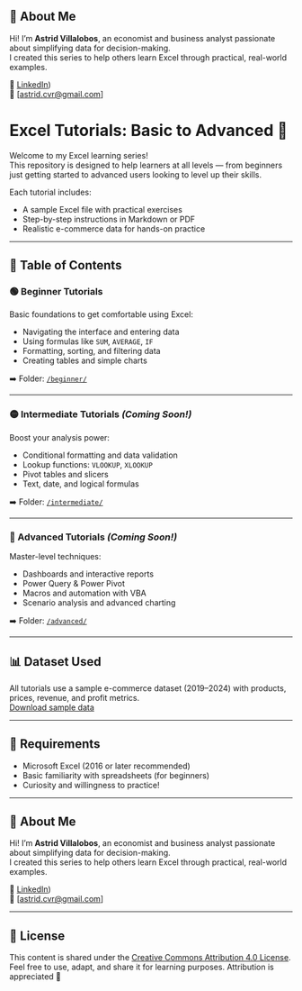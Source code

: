 ## 💬 About Me
Hi! I’m **Astrid Villalobos**, an economist and business analyst passionate about simplifying data for decision-making.  
I created this series to help others learn Excel through practical, real-world examples.

🔗 [LinkedIn](https://www.linkedin.com/in/villalobosastrid/))    
📧 [astrid.cvr@gmail.com]


# Excel Tutorials: Basic to Advanced 🚀

Welcome to my Excel learning series!  
This repository is designed to help learners at all levels — from beginners just getting started to advanced users looking to level up their skills.

Each tutorial includes:
- A sample Excel file with practical exercises
- Step-by-step instructions in Markdown or PDF
- Realistic e-commerce data for hands-on practice

---

## 📘 Table of Contents

### 🟢 Beginner Tutorials
Basic foundations to get comfortable using Excel:
- Navigating the interface and entering data
- Using formulas like `SUM`, `AVERAGE`, `IF`
- Formatting, sorting, and filtering data
- Creating tables and simple charts

➡️ Folder: [`/beginner/`](./beginner/)

---

### 🟡 Intermediate Tutorials *(Coming Soon!)*
Boost your analysis power:
- Conditional formatting and data validation
- Lookup functions: `VLOOKUP`, `XLOOKUP`
- Pivot tables and slicers
- Text, date, and logical formulas

➡️ Folder: [`/intermediate/`](./intermediate/)

---

### 🔵 Advanced Tutorials *(Coming Soon!)*
Master-level techniques:
- Dashboards and interactive reports
- Power Query & Power Pivot
- Macros and automation with VBA
- Scenario analysis and advanced charting

➡️ Folder: [`/advanced/`](./advanced/)

---

## 📊 Dataset Used
All tutorials use a sample e-commerce dataset (2019–2024) with products, prices, revenue, and profit metrics.  
[Download sample data](../path-to-your-excel-file)

---

## 🔧 Requirements
- Microsoft Excel (2016 or later recommended)
- Basic familiarity with spreadsheets (for beginners)
- Curiosity and willingness to practice!

---

## 💬 About Me
Hi! I’m **Astrid Villalobos**, an economist and business analyst passionate about simplifying data for decision-making.  
I created this series to help others learn Excel through practical, real-world examples.

🔗 [LinkedIn](https://www.linkedin.com/in/villalobosastrid/))    
📧 [astrid.cvr@gmail.com]

---

## 📌 License
This content is shared under the [Creative Commons Attribution 4.0 License](https://creativecommons.org/licenses/by/4.0/).  
Feel free to use, adapt, and share it for learning purposes. Attribution is appreciated 🙏

